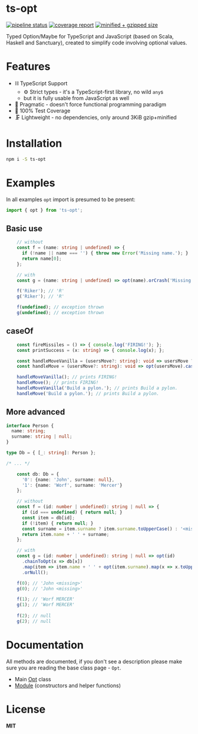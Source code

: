 ts-opt
===

[![pipeline status](https://gitlab.com/monnef/ts-opt/badges/master/pipeline.svg)](https://gitlab.com/monnef/ts-opt/-/commits/master)
[![coverage report](https://gitlab.com/monnef/ts-opt/badges/master/coverage.svg)](https://gitlab.com/monnef/ts-opt/-/commits/master)
[![minified + gzipped size](https://badgen.net/bundlephobia/minzip/ts-opt)](https://bundlephobia.com/result?p=ts-opt)

Typed Option/Maybe for TypeScript and JavaScript (based on Scala, Haskell and Sanctuary), created to simplify code involving optional values.

Features
===
* ⛓️ TypeScript Support
  * ⚙️ Strict types - it's a TypeScript-first library, no wild `any`s
  * but it is fully usable from JavaScript as well
* 🔩 Pragmatic - doesn't force functional programming paradigm
* 📏 100% Test Coverage
* 🗜️ Lightweight - no dependencies, only around 3KiB gzip+minified

Installation
===
```sh
npm i -S ts-opt
```

Examples
===
In all examples `opt` import is presumed to be present:

```typescript
import { opt } from 'ts-opt';
```

Basic use
---
```typescript
    // without
    const f = (name: string | undefined) => {
      if (!name || name === '') { throw new Error('Missing name.'); }
      return name[0];
    };

    // with
    const g = (name: string | undefined) => opt(name).orCrash('Missing name.')[0];

    f('Riker'); // 'R'
    g('Riker'); // 'R'

    f(undefined); // exception thrown
    g(undefined); // exception thrown
```

caseOf
---
```typescript
    const fireMissiles = () => { console.log('FIRING!'); };
    const printSuccess = (x: string) => { console.log(x); };

    const handleMoveVanilla = (usersMove?: string): void => usersMove ? printSuccess(usersMove) : fireMissiles();
    const handleMove = (usersMove?: string): void => opt(usersMove).caseOf(printSuccess, fireMissiles);

    handleMoveVanilla(); // prints FIRING!
    handleMove(); // prints FIRING!
    handleMoveVanilla('Build a pylon.'); // prints Build a pylon.
    handleMove('Build a pylon.'); // prints Build a pylon.
```

More advanced
---
```typescript
interface Person {
  name: string;
  surname: string | null;
}

type Db = { [_: string]: Person };

/* ... */

    const db: Db = {
      '0': {name: 'John', surname: null},
      '1': {name: 'Worf', surname: 'Mercer'}
    };

    // without
    const f = (id: number | undefined): string | null => {
      if (id === undefined) { return null; }
      const item = db[id];
      if (!item) { return null; }
      const surname = item.surname ? item.surname.toUpperCase() : '<missing>';
      return item.name + ' ' + surname;
    };

    // with
    const g = (id: number | undefined): string | null => opt(id)
      .chainToOpt(x => db[x])
      .map(item => item.name + ' ' + opt(item.surname).map(x => x.toUpperCase()).orElse('<missing>'))
      .orNull();

    f(0); // 'John <missing>'
    g(0); // 'John <missing>'

    f(1); // 'Worf MERCER'
    g(1); // 'Worf MERCER'
    
    f(2); // null
    g(2); // null
```

Documentation
===
All methods are documented, if you don't see a description please make sure you are reading the base class page - `Opt`.

* Main [Opt](https://glcdn.githack.com/monnef/ts-opt/-/raw/v2.4.0/doc/classes/opt.html) class
* [Module](https://glcdn.githack.com/monnef/ts-opt/-/raw/v2.4.0/doc/modules.html) (constructors and helper functions)

License
===
**MIT**

